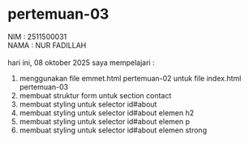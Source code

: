 # pertemuan-03
NIM : 2511500031<br> 
NAMA : NUR FADILLAH<br><br>
hari ini, 08 oktober 2025 saya mempelajari :
<ol>
<li>menggunakan file emmet.html pertemuan-02 untuk file index.html pertemuan-03</li>
<li>membuat struktur form untuk section contact</li>
<li>membuat styling untuk selector id#about</li>
<li>membuat styling untuk selector id#about elemen h2</li>
<li>membuat styling untuk selector id#about elemen p</li>
<li>membuat styling untuk selector id#about elemen strong</li>
</ol>
